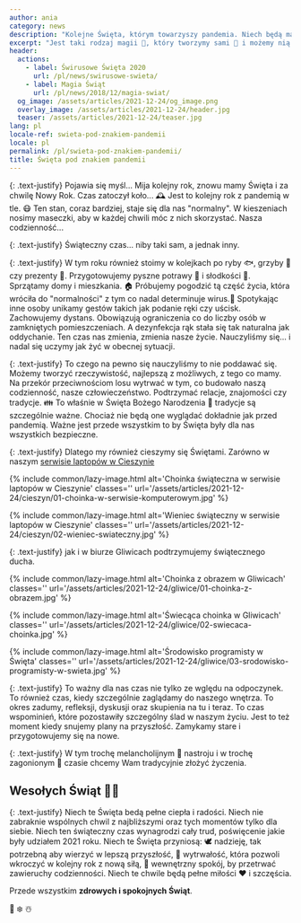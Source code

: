 ```yaml
---
author: ania
category: news
description: "Kolejne Święta, którym towarzyszy pandemia. Niech będą magicznym czasem dla nas wszystkich"
excerpt: "Jest taki rodzaj magii 🌟, który tworzymy sami 🧙 i możemy nią obdarować innych. Niech te Święta będą pełne najpiękniejszych chwil, wypełnionych magią naszych wspólnych działań o lepsze jutro."
header:
  actions:
    - label: Świrusowe Święta 2020
      url: /pl/news/swirusowe-swieta/
    - label: Magia Świąt
      url: /pl/news/2018/12/magia-swiat/
  og_image: /assets/articles/2021-12-24/og_image.png
  overlay_image: /assets/articles/2021-12-24/header.jpg
  teaser: /assets/articles/2021-12-24/teaser.jpg
lang: pl
locale-ref: swieta-pod-znakiem-pandemii
locale: pl
permalink: /pl/swieta-pod-znakiem-pandemii/
title: Święta pod znakiem pandemii
---
```


{: .text-justify}
Pojawia się myśl... Mija kolejny rok, znowu mamy Święta i za chwilę Nowy Rok.
Czas zatoczył koło... 🕰️
Jest to kolejny rok z pandemią w tle. 😷
Ten stan, coraz bardziej, staje się dla nas "normalny".
W kieszeniach nosimy maseczki, aby w każdej chwili móc z nich skorzystać.
Nasza codzienność...

{: .text-justify}
Świąteczny czas... niby taki sam, a jednak inny.

{: .text-justify}
W tym roku również stoimy w kolejkach po ryby 🐟, grzyby 🍄 czy prezenty 🎁.
Przygotowujemy pyszne potrawy 🍲 i słodkości 🥧.
Sprzątamy domy i mieszkania. 🏠
Próbujemy pogodzić tą część życia, która wróciła do "normalności" z tym co nadal determinuje wirus.🦠
Spotykając inne osoby unikamy gestów takich jak podanie ręki czy uścisk.
Zachowujemy dystans.
Obowiązują ograniczenia co do liczby osób w zamkniętych pomieszczeniach.
A dezynfekcja rąk stała się tak naturalna jak oddychanie.
Ten czas nas zmienia, zmienia nasze życie.
Nauczyliśmy się... i nadal się uczymy jak żyć w obecnej sytuacji.

{: .text-justify}
To czego na pewno się nauczyliśmy to nie poddawać się.
Możemy tworzyć rzeczywistość, najlepszą z możliwych, z tego co mamy.
Na przekór przeciwnościom losu wytrwać w tym, co budowało naszą codzienność, nasze człowieczeństwo.
Podtrzymać relacje, znajomości czy tradycje. 👪
To właśnie w Święta Bożego Narodzenia 🎄 tradycje są szczególnie ważne.
Chociaż nie będą one wyglądać dokładnie jak przed pandemią.
Ważne jest przede wszystkim to by Święta były dla nas wszystkich bezpieczne.

{: .text-justify}
Dlatego my również cieszymy się Świętami.
Zarówno w naszym [serwisie laptopów w Cieszynie](https://fractalsoft.org/pl/cieszyn)

{% include common/lazy-image.html alt='Choinka świąteczna w serwisie laptopów w Cieszynie'  classes='' url='/assets/articles/2021-12-24/cieszyn/01-choinka-w-serwisie-komputerowym.jpg' %}

{% include common/lazy-image.html alt='Wieniec świąteczny w serwisie laptopów w Cieszynie' classes='' url='/assets/articles/2021-12-24/cieszyn/02-wieniec-swiateczny.jpg' %}

{: .text-justify}
jak i w biurze Gliwicach podtrzymujemy świątecznego ducha.

{% include common/lazy-image.html alt='Choinka z obrazem w Gliwicach' classes='' url='/assets/articles/2021-12-24/gliwice/01-choinka-z-obrazem.jpg' %}

{% include common/lazy-image.html alt='Świecąca choinka w Gliwicach' classes='' url='/assets/articles/2021-12-24/gliwice/02-swiecaca-choinka.jpg' %}

{% include common/lazy-image.html alt='Środowisko programisty w Święta' classes='' url='/assets/articles/2021-12-24/gliwice/03-srodowisko-programisty-w-swieta.jpg' %}

{: .text-justify}
To ważny dla nas czas nie tylko ze wględu na odpoczynek.
To również czas, kiedy szczególnie zaglądamy do naszego wnętrza.
To okres zadumy, refleksji, dyskusji oraz skupienia na tu i teraz.
To czas wspominień, które pozostawiły szczególny ślad w naszym życiu.
Jest to też moment kiedy snujemy plany na przyszłość.
Zamykamy stare i przygotowujemy się na nowe.

{: .text-justify}
W tym trochę melancholijnym 🤔 nastroju i w trochę zagonionym 🏃 czasie chcemy Wam tradycyjnie złożyć życzenia.

## Wesołych Świąt 🎅🎁

{: .text-justify}
Niech te Święta bedą pełne ciepła i radości.
Niech nie zabraknie wspólnych chwil z najbliższymi oraz tych momentów tylko dla siebie.
Niech ten świąteczny czas wynagrodzi cały trud, poświęcenie jakie były udziałem 2021 roku.
Niech te Święta przyniosą:
🕊️ nadzieję, tak potrzebną aby wierzyć w lepszą przyszłość,
💪 wytrwałość, która pozwoli wkroczyć w kolejny rok z nową siłą,
🧘 wewnętrzny spokój, by przetrwać zawieruchy codzienności.
Niech te chwile będą pełne miłości ❤️ i szczęścia.

Przede wszystkim **zdrowych i spokojnych Świąt**.

🎄
❄️
☃️